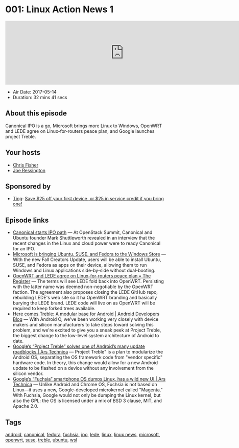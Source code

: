 # 001: Linux Action News 1

<iframe src="https://player.fireside.fm/v2/DAcK9LdX+_UxTAP4h?theme=dark" width="740" height="200" frameborder="0" scrolling="no"></iframe>

* Air Date: 2017-05-14
* Duration: 32 mins 41 secs

## About this episode

Canonical IPO is a go, Microsoft brings more Linux to Windows, OpenWRT and LEDE agree on Linux-for-routers peace plan, and Google launches project Treble.

## Your hosts
* [Chris Fisher](https://linuxactionnews.com/hosts/chris)
* [Joe Ressington](https://linuxactionnews.com/hosts/joe)

## Sponsored by

  * [Ting](https://linux.ting.com): [Save $25 off your first device, or $25 in service credit if you bring one!](https://linux.ting.com)



## Episode links

  * [Canonical starts IPO path](http://www.zdnet.com/article/canonical-starts-ipo-path/ "Canonical starts IPO path") — At OpenStack Summit, Canonical and Ubuntu founder Mark Shuttleworth revealed in an interview that the recent changes in the Linux and cloud power were to ready Canonical for an IPO.
  * [Microsoft is bringing Ubuntu, SUSE, and Fedora to the Windows Store](https://www.neowin.net/news/microsoft-is-bringing-ubuntu-suse-and-fedora-to-the-windows-store "Microsoft is bringing Ubuntu, SUSE, and Fedora to the Windows Store") — With the new Fall Creators Update, users will be able to install Ubuntu, SUSE, and Fedora as apps on their device, allowing them to run Windows and Linux applications side-by-side without dual-booting. 
  * [OpenWRT and LEDE agree on Linux-for-routers peace plan • The Register](http://www.theregister.co.uk/2017/05/10/openwrt_and_lede_peace_plan/ "OpenWRT and LEDE agree on Linux-for-routers peace plan • The Register") — The terms will see LEDE fold back into OpenWRT. Persisting with the latter name was deemed non-negotiable by the OpenWRT faction. The agreement also proposes closing the LEDE GitHub repo, rebuilding LEDE's web site so it ha OpenWRT branding and basically burying the LEDE brand. LEDE code will live on as OpenWRT will be required to keep forked trees available.
  * [Here comes Treble: A modular base for Android | Android Developers Blog](https://android-developers.googleblog.com/2017/05/here-comes-treble-modular-base-for.html "Here comes Treble: A modular base for Android | Android Developers Blog") — With Android O, we've been working very closely with device makers and silicon manufacturers to take steps toward solving this problem, and we're excited to give you a sneak peek at Project Treble, the biggest change to the low-level system architecture of Android to date.
  * [Google’s “Project Treble” solves one of Android’s many update roadblocks | Ars Technica](https://arstechnica.com/gadgets/2017/05/google-hopes-to-fix-android-updates-no-really-with-project-treble/ "Google’s “Project Treble” solves one of Android’s many update roadblocks | Ars Technica") — Project Treble" is a plan to modularize the Android OS, separating the OS framework code from "vendor specific" hardware code. In theory, this change would allow for a new Android update to be flashed on a device without any involvement from the silicon vendor. 
  * [Google’s “Fuchsia” smartphone OS dumps Linux, has a wild new UI | Ars Technica](https://arstechnica.com/gadgets/2017/05/googles-fuchsia-smartphone-os-dumps-linux-has-a-wild-new-ui/ "Google’s “Fuchsia” smartphone OS dumps Linux, has a wild new UI | Ars Technica") — Unlike Android and Chrome OS, Fuchsia is not based on Linux—it uses a new, Google-developed microkernel called "Magenta." With Fuchsia, Google would not only be dumping the Linux kernel, but also the GPL: the OS is licensed under a mix of BSD 3 clause, MIT, and Apache 2.0. 



## Tags

[android](https://linuxactionnews.com/tags/android), [canonical](https://linuxactionnews.com/tags/canonical), [fedora](https://linuxactionnews.com/tags/fedora), [fuchsia](https://linuxactionnews.com/tags/fuchsia), [ipo](https://linuxactionnews.com/tags/ipo), [lede](https://linuxactionnews.com/tags/lede), [linux](https://linuxactionnews.com/tags/linux), [linux news](https://linuxactionnews.com/tags/linux%20news), [microsoft](https://linuxactionnews.com/tags/microsoft), [openwrt](https://linuxactionnews.com/tags/openwrt), [suse](https://linuxactionnews.com/tags/suse), [treble](https://linuxactionnews.com/tags/treble), [ubuntu](https://linuxactionnews.com/tags/ubuntu), [wsl](https://linuxactionnews.com/tags/wsl)